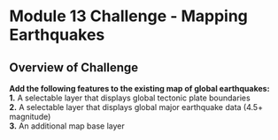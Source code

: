 # Module 13 Challenge - Mapping Earthquakes

## Overview of Challenge
**Add the following features to the existing map of global earthquakes:**\
**1.** A selectable layer that displays global tectonic plate boundaries\
**2.** A selectable layer that displays global major earthquake data (4.5+ magnitude)\
**3.** An additional map base layer
